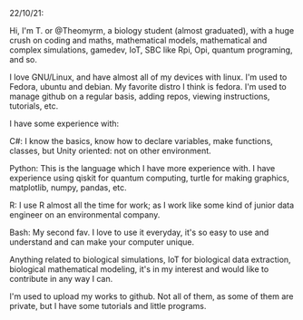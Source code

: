22/10/21:

Hi, I'm T. or @Theomyrm, a biology student (almost graduated), with a huge crush on coding and maths, mathematical models, mathematical and complex simulations, gamedev, IoT, SBC 
like Rpi, Opi, quantum programing, and so. 

I love GNU/Linux, and have almost all of my devices with linux. I'm used to Fedora, ubuntu and debian. My favorite distro I think is fedora. I'm used to manage 
github on a regular basis, adding repos, viewing instructions, tutorials, etc.

I have some experience with:

C#: I know the basics, know how to declare variables, make functions, classes, but Unity oriented: not on other environment.

Python: This is the language which I have more experience with. I have experience using qiskit for quantum computing, turtle for making graphics, matplotlib, numpy, pandas, etc.

R: I use R almost all the time for work; as I work like some kind of junior data engineer on an environmental company.

Bash: My second fav. I love to use it everyday, it's so easy to use and understand and can make your computer unique.

Anything related to biological simulations, IoT for biological data extraction, biological mathematical modeling, it's in my interest and would like to contribute 
in any way I can.

I'm used to upload my works to github. Not all of them, as some of them are private, but I have some tutorials and little programs.


<!---
Theomyrm/Theomyrm is a ✨ special ✨ repository because its `README.md` (this file) appears on your GitHub profile.
You can click the Preview link to take a look at your changes.
--->
